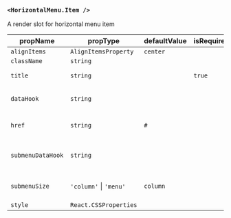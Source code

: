 ### `<HorizontalMenu.Item />`

A render slot for horizontal menu item

| propName          | propType                   | defaultValue | isRequired | description |
| ----------------- | -------------------------- | ------------ | ---------- | ----------- | 
| `alignItems`      | `AlignItemsProperty`       | `center`     |            | |
| `className`       | `string`                   |              |            | |
| `title`           | `string`                   |              | `true`     | Title for menu item |
| `dataHook`        | `string`                   |              |            | `data-hook` for `<li>` item |
| `href`            | `string`                   | `#`          |            | `href` attribute for item |
| `submenuDataHook` | `string`                   |              |            | `data-hook` for expandable `<div>` |
| `submenuSize`     | `'column'` &#124; `'menu'` | `column`     |            | Size of expandable submenu |
| `style`           | `React.CSSProperties`      |              |            | |
